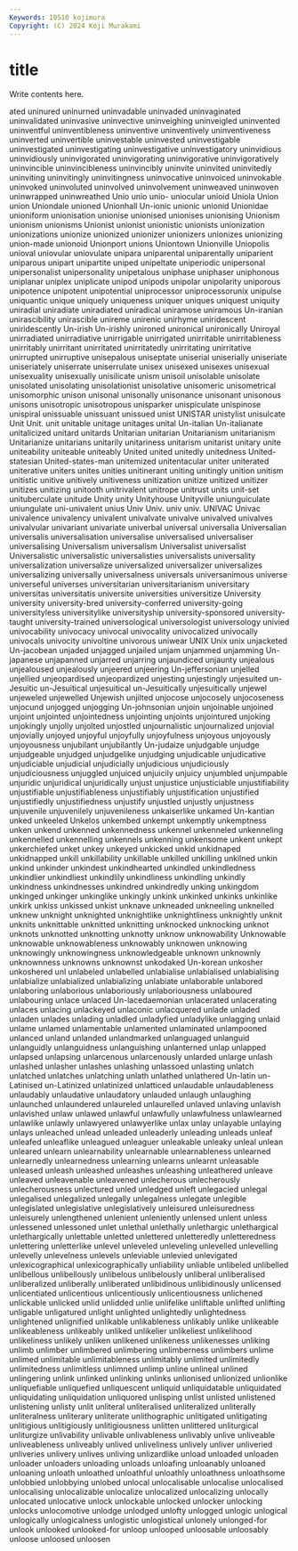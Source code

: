 ```yaml
---
Keywords: 10510 kojimura
Copyright: (C) 2024 Koji Murakami
---
```


# title

Write contents here.



ated uninured uninurned uninvadable uninvaded uninvaginated uninvalidated uninvasive
uninvective uninveighing uninveigled uninvented uninventful uninventibleness uninventive uninventively uninventiveness uninverted
uninvertible uninvestable uninvested uninvestigable uninvestigated uninvestigating uninvestigative uninvestigatory uninvidious uninvidiously
uninvigorated uninvigorating uninvigorative uninvigoratively uninvincible uninvincibleness uninvincibly uninvite uninvited uninvitedly
uninviting uninvitingly uninvitingness uninvocative uninvoiced uninvokable uninvoked uninvoluted uninvolved uninvolvement
uninweaved uninwoven uninwrapped uninwreathed Unio unio unio- uniocular unioid Uniola
Union union Uniondale unioned Unionhall Un-ionic unionic unionid Unionidae unioniform
unionisation unionise unionised unionises unionising Unionism unionism unionisms Unionist unionist
unionistic unionists unionization unionizations unionize unionized unionizer unionizers unionizes unionizing
union-made unionoid Unionport unions Uniontown Unionville Uniopolis unioval uniovular uniovulate
unipara uniparental uniparentally uniparient uniparous unipart unipartite uniped unipeltate uniperiodic
unipersonal unipersonalist unipersonality unipetalous uniphase uniphaser uniphonous uniplanar uniplex uniplicate
unipod unipods unipolar unipolarity uniporous unipotence unipotent unipotential uniprocessor uniprocessorunix
unipulse uniquantic unique uniquely uniqueness uniquer uniques uniquest uniquity uniradial
uniradiate uniradiated uniradical uniramose uniramous Un-iranian unirascibility unirascible unireme unirenic
unirhyme uniridescent uniridescently Un-irish Un-irishly unironed unironical unironically Uniroyal unirradiated
unirradiative unirrigable unirrigated unirritable unirritableness unirritably unirritant unirritated unirritatedly unirritating
unirritative unirrupted unirruptive unisepalous uniseptate uniserial uniserially uniseriate uniseriately uniserrate
uniserrulate unisex unisexed unisexes unisexual unisexuality unisexually unisilicate unism unisoil
unisolable unisolate unisolated unisolating unisolationist unisolative unisomeric unisometrical unisomorphic unison
unisonal unisonally unisonance unisonant unisonous unisons unisotropic unisotropous unisparker unispiculate
unispinose unispiral unissuable unissuant unissued unist UNISTAR unistylist unisulcate Unit
Unit. unit unitable unitage unitages unital Un-italian Un-italianate unitalicized unitard
unitards Unitarian unitarian Unitarianism unitarianism Unitarianize unitarians unitarily unitariness unitarism
unitarist unitary unite uniteability uniteable uniteably United united unitedly unitedness
United-statesian United-states-man unitemized unitentacular uniter uniterated uniterative uniters unites unities
unitinerant uniting unitingly unition unitism unitistic unitive unitively unitiveness unitization
unitize unitized unitizer unitizes unitizing unitooth unitrivalent unitrope unitrust units
unit-set unituberculate unitude Unity unity Unityhouse Unityville uniunguiculate uniungulate uni-univalent
unius Univ Univ. univ univ. UNIVAC Univac univalence univalency univalent
univalvate univalve univalved univalves univalvular univariant univariate univerbal universal universalia
Universalian universalis universalisation universalise universalised universaliser universalising Universalism universalism Universalist
universalist Universalistic universalistic universalisties universalists universality universalization universalize universalized universalizer
universalizes universalizing universally universalness universals universanimous universe universeful universes universitarian
universitarianism universitary universitas universitatis universite universities universitize University university university-bred
university-conferred university-going universityless universitylike universityship university-sponsored university-taught university-trained universological universologist
universology univied univocability univocacy univocal univocality univocalized univocally univocals univocity
univoltine univorous uniwear UNIX Unix unix unjacketed Un-jacobean unjaded unjagged
unjailed unjam unjammed unjamming Un-japanese unjapanned unjarred unjarring unjaundiced unjaunty
unjealous unjealoused unjealously unjeered unjeering Un-jeffersonian unjelled unjellied unjeopardised unjeopardized
unjesting unjestingly unjesuited un-Jesuitic un-Jesuitical unjesuitical un-Jesuitically unjesuitically unjewel unjeweled
unjewelled Unjewish unjilted unjocose unjocosely unjocoseness unjocund unjogged unjogging Un-johnsonian
unjoin unjoinable unjoined unjoint unjointed unjointedness unjointing unjoints unjointured unjoking
unjokingly unjolly unjolted unjostled unjournalistic unjournalized unjovial unjovially unjoyed unjoyful
unjoyfully unjoyfulness unjoyous unjoyously unjoyousness unjubilant unjubilantly Un-judaize unjudgable unjudge
unjudgeable unjudged unjudgelike unjudging unjudicable unjudicative unjudiciable unjudicial unjudicially unjudicious
unjudiciously unjudiciousness unjuggled unjuiced unjuicily unjuicy unjumbled unjumpable unjuridic unjuridical
unjuridically unjust unjustice unjusticiable unjustifiability unjustifiable unjustifiableness unjustifiably unjustification unjustified
unjustifiedly unjustifiedness unjustify unjustled unjustly unjustness unjuvenile unjuvenilely unjuvenileness unkaiserlike
unkamed Un-kantian unked unkeeled Unkelos unkembed unkempt unkemptly unkemptness unken
unkend unkenned unkennedness unkennel unkenneled unkenneling unkennelled unkennelling unkennels unkenning
unkensome unkent unkept unkerchiefed unket unkey unkeyed unkicked unkid unkidnaped
unkidnapped unkill unkillability unkillable unkilled unkilling unkilned unkin unkind unkinder
unkindest unkindhearted unkindled unkindledness unkindlier unkindliest unkindlily unkindliness unkindling unkindly
unkindness unkindnesses unkindred unkindredly unking unkingdom unkinged unkinger unkinglike unkingly
unkink unkinked unkinks unkinlike unkirk unkiss unkissed unkist unknave unkneaded
unkneeling unknelled unknew unknight unknighted unknightlike unknightliness unknightly unknit unknits
unknittable unknitted unknitting unknocked unknocking unknot unknots unknotted unknotting unknotty
unknow unknowability Unknowable unknowable unknowableness unknowably unknowen unknowing unknowingly unknowingness
unknowledgeable unknown unknownly unknownness unknowns unknownst unkodaked Un-korean unkosher unkoshered
unl unlabeled unlabelled unlabialise unlabialised unlabialising unlabialize unlabialized unlabializing unlabiate
unlaborable unlabored unlaboring unlaborious unlaboriously unlaboriousness unlaboured unlabouring unlace unlaced
Un-lacedaemonian unlacerated unlacerating unlaces unlacing unlackeyed unlaconic unlacquered unlade unladed
unladen unlades unlading unladled unladyfied unladylike unlagging unlaid unlame unlamed
unlamentable unlamented unlaminated unlampooned unlanced unland unlanded unlandmarked unlanguaged unlanguid
unlanguidly unlanguidness unlanguishing unlanterned unlap unlapped unlapsed unlapsing unlarcenous unlarcenously
unlarded unlarge unlash unlashed unlasher unlashes unlashing unlassoed unlasting unlatch
unlatched unlatches unlatching unlath unlathed unlathered Un-latin un-Latinised un-Latinized unlatinized
unlatticed unlaudable unlaudableness unlaudably unlaudative unlaudatory unlauded unlaugh unlaughing unlaunched
unlaundered unlaureled unlaurelled unlaved unlaving unlavish unlavished unlaw unlawed unlawful
unlawfully unlawfulness unlawlearned unlawlike unlawly unlawyered unlawyerlike unlax unlay unlayable
unlaying unlays unleached unlead unleaded unleaderly unleading unleads unleaf unleafed
unleaflike unleagued unleaguer unleakable unleaky unleal unlean unleared unlearn unlearnability
unlearnable unlearnableness unlearned unlearnedly unlearnedness unlearning unlearns unlearnt unleasable unleased
unleash unleashed unleashes unleashing unleathered unleave unleaved unleavenable unleavened unlecherous
unlecherously unlecherousness unlectured unled unledged unleft unlegacied unlegal unlegalised unlegalized
unlegally unlegalness unlegate unlegible unlegislated unlegislative unlegislatively unleisured unleisuredness unleisurely
unlengthened unlenient unleniently unlensed unlent unless unlessened unlessoned unlet unlethal
unlethally unlethargic unlethargical unlethargically unlettable unletted unlettered unletteredly unletteredness unlettering
unletterlike unlevel unleveled unleveling unlevelled unlevelling unlevelly unlevelness unlevels unleviable
unlevied unlevigated unlexicographical unlexicographically unliability unliable unlibeled unlibelled unlibellous unlibellously
unlibelous unlibelously unliberal unliberalised unliberalized unliberally unliberated unlibidinous unlibidinously unlicensed
unlicentiated unlicentious unlicentiously unlicentiousness unlichened unlickable unlicked unlid unlidded unlie
unlifelike unliftable unlifted unlifting unligable unligatured unlight unlighted unlightedly unlightedness
unlightened unlignified unlikable unlikableness unlikably unlike unlikeable unlikeableness unlikeably unliked
unlikelier unlikeliest unlikelihood unlikeliness unlikely unliken unlikened unlikeness unlikenesses unliking
unlimb unlimber unlimbered unlimbering unlimberness unlimbers unlime unlimed unlimitable unlimitableness
unlimitably unlimited unlimitedly unlimitedness unlimitless unlimned unlimp unline unlineal unlined
unlingering unlink unlinked unlinking unlinks unlionised unlionized unlionlike unliquefiable unliquefied
unliquescent unliquid unliquidatable unliquidated unliquidating unliquidation unliquored unlisping unlist unlisted
unlistened unlistening unlisty unlit unliteral unliteralised unliteralized unliterally unliteralness unliterary
unliterate unlithographic unlitigated unlitigating unlitigious unlitigiously unlitigiousness unlitten unlittered unliturgical
unliturgize unlivability unlivable unlivableness unlivably unlive unliveable unliveableness unliveably unlived
unliveliness unlively unliver unliveried unliveries unlivery unlives unliving unlizardlike unload
unloaded unloaden unloader unloaders unloading unloads unloafing unloanably unloaned unloaning
unloath unloathed unloathful unloathly unloathness unloathsome unlobbied unlobbying unlobed unlocal
unlocalisable unlocalise unlocalised unlocalising unlocalizable unlocalize unlocalized unlocalizing unlocally unlocated
unlocative unlock unlockable unlocked unlocker unlocking unlocks unlocomotive unlodge unlodged
unlofty unlogged unlogic unlogical unlogically unlogicalness unlogistic unlogistical unlonely unlonged-for
unlook unlooked unlooked-for unloop unlooped unloosable unloosably unloose unloosed unloosen
